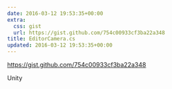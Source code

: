 ```yaml
---
date: 2016-03-12 19:53:35+00:00
extra:
  css: gist
  url: https://gist.github.com/754c00933cf3ba22a348
title: EditorCamera.cs
updated: 2016-03-12 19:53:35+00:00
---
```


<https://gist.github.com/754c00933cf3ba22a348>

Unity
